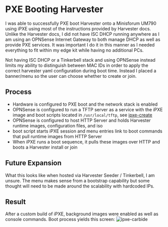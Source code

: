 # PXE Booting Harvester

I was able to successfully PXE boot Harvester onto a Minisforum UM790 using iPXE using most of the instructions provided by Harvester docs. Unlike the Harvester docs, I did not have ISC DHCP running anywhere as I am using an OPNSense Internet Gateway to both manage DHCP as well as provide PXE services. It was important I do it in this manner as I needed everything to fit within my edge kit while having no additional PCs.

Not having ISC DHCP or a Tinkerbell stack and using OPNSense instead limits my ability to distinguish between MAC IDs in order to apply the correct harvester yaml configuration during boot time. Instead I placed a banner/menu so the user can choose whether to create or join.

## Process

* Hardware is configured to PXE boot and the network stack is enabled
* OPNSense is configured to run a TFTP server as a service with the iPXE image and boot scripts located in `/usr/local/tftp`, see [ipxe-create](./ipxe-create)
* OPNSense is configured to host HTTP Server and holds Harvester runtime images, configuration files, and iso
* boot script starts iPXE session and menu entries link to boot commands that pull runtime images from HTTP Server
* When iPXE runs a boot sequence, it pulls these images over HTTP and boots a Harvester install or join

## Future Expansion
What this looks like when hosted via Harvester Seeder / Tinkerbell, I am unsure. The menu makes sense from a bootstrap capability but some thought will need to be made around the scalability with hardcoded IPs.

## Result
After a custom build of iPXE, background images were enabled as well as console commands. Boot process yields this screen:
![ipxe-carbide](./ipxe_boot.png)